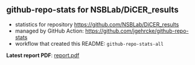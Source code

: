 ## github-repo-stats for NSBLab/DiCER_results

- statistics for repository https://github.com/NSBLab/DiCER_results
- managed by GitHub Action: https://github.com/jgehrcke/github-repo-stats
- workflow that created this README: `github-repo-stats-all`

**Latest report PDF**: [report.pdf](https://github.com/chaosuo/add-ghrs/raw/github-repo-stats/NSBLab/DiCER_results/latest-report/report.pdf)


